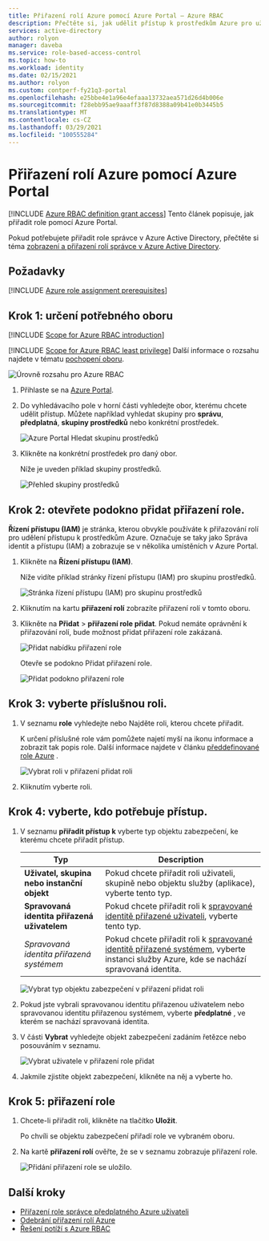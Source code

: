 ```yaml
---
title: Přiřazení rolí Azure pomocí Azure Portal – Azure RBAC
description: Přečtěte si, jak udělit přístup k prostředkům Azure pro uživatele, skupiny, instanční objekty nebo spravované identity pomocí Azure Portal a řízení přístupu na základě role Azure (Azure RBAC).
services: active-directory
author: rolyon
manager: daveba
ms.service: role-based-access-control
ms.topic: how-to
ms.workload: identity
ms.date: 02/15/2021
ms.author: rolyon
ms.custom: contperf-fy21q3-portal
ms.openlocfilehash: e25bbe4e1a96e4efaaa13732aea571d26d4b006e
ms.sourcegitcommit: f28ebb95ae9aaaff3f87d8388a09b41e0b3445b5
ms.translationtype: MT
ms.contentlocale: cs-CZ
ms.lasthandoff: 03/29/2021
ms.locfileid: "100555284"
---
```

# <a name="assign-azure-roles-using-the-azure-portal"></a>Přiřazení rolí Azure pomocí Azure Portal

[!INCLUDE [Azure RBAC definition grant access](../../includes/role-based-access-control/definition-grant.md)] Tento článek popisuje, jak přiřadit role pomocí Azure Portal.

Pokud potřebujete přiřadit role správce v Azure Active Directory, přečtěte si téma [zobrazení a přiřazení rolí správce v Azure Active Directory](../active-directory/roles/manage-roles-portal.md).

## <a name="prerequisites"></a>Požadavky

[!INCLUDE [Azure role assignment prerequisites](../../includes/role-based-access-control/prerequisites-role-assignments.md)]

## <a name="step-1-identify-the-needed-scope"></a>Krok 1: určení potřebného oboru

[!INCLUDE [Scope for Azure RBAC introduction](../../includes/role-based-access-control/scope-intro.md)]

[!INCLUDE [Scope for Azure RBAC least privilege](../../includes/role-based-access-control/scope-least.md)] Další informace o rozsahu najdete v tématu [pochopení oboru](scope-overview.md).

![Úrovně rozsahu pro Azure RBAC](../../includes/role-based-access-control/media/scope-levels.png)

1. Přihlaste se na [Azure Portal](https://portal.azure.com).

1. Do vyhledávacího pole v horní části vyhledejte obor, kterému chcete udělit přístup. Můžete například vyhledat skupiny pro **správu**, **předplatná**, **skupiny prostředků** nebo konkrétní prostředek.

    ![Azure Portal Hledat skupinu prostředků](./media/shared/rg-portal-search.png)

1. Klikněte na konkrétní prostředek pro daný obor.

    Níže je uveden příklad skupiny prostředků.

    ![Přehled skupiny prostředků](./media/shared/rg-overview.png)

## <a name="step-2-open-the-add-role-assignment-pane"></a>Krok 2: otevřete podokno přidat přiřazení role.

**Řízení přístupu (IAM)** je stránka, kterou obvykle používáte k přiřazování rolí pro udělení přístupu k prostředkům Azure. Označuje se taky jako Správa identit a přístupu (IAM) a zobrazuje se v několika umístěních v Azure Portal.

1. Klikněte na **Řízení přístupu (IAM)**.

    Níže vidíte příklad stránky řízení přístupu (IAM) pro skupinu prostředků.

    ![Stránka řízení přístupu (IAM) pro skupinu prostředků](./media/shared/rg-access-control.png)

1. Kliknutím na kartu **přiřazení rolí** zobrazíte přiřazení rolí v tomto oboru.

1. Klikněte na **Přidat**  >  **přiřazení role přidat**.
   Pokud nemáte oprávnění k přiřazování rolí, bude možnost přidat přiřazení role zakázaná.

   ![Přidat nabídku přiřazení role](./media/shared/add-role-assignment-menu.png)

    Otevře se podokno Přidat přiřazení role.

   ![Přidat podokno přiřazení role](./media/shared/add-role-assignment.png)

## <a name="step-3-select-the-appropriate-role"></a>Krok 3: vyberte příslušnou roli.

1. V seznamu **role** vyhledejte nebo Najděte roli, kterou chcete přiřadit.

    K určení příslušné role vám pomůžete najetí myší na ikonu informace a zobrazit tak popis role. Další informace najdete v článku [předdefinované role Azure](built-in-roles.md) .

   ![Vybrat roli v přiřazení přidat roli](./media/role-assignments-portal/add-role-assignment-role.png)

1. Kliknutím vyberte roli.

## <a name="step-4-select-who-needs-access"></a>Krok 4: vyberte, kdo potřebuje přístup.

1. V seznamu **přiřadit přístup k** vyberte typ objektu zabezpečení, ke kterému chcete přiřadit přístup.

    | Typ | Description |
    | --- | --- |
    | **Uživatel, skupina nebo instanční objekt** | Pokud chcete přiřadit roli uživateli, skupině nebo objektu služby (aplikace), vyberte tento typ. |
    | **Spravovaná identita přiřazená uživatelem** | Pokud chcete přiřadit roli k [spravované identitě přiřazené uživateli](../active-directory/managed-identities-azure-resources/overview.md), vyberte tento typ. |
    | *Spravovaná identita přiřazená systémem* | Pokud chcete přiřadit roli k [spravované identitě přiřazené systémem](../active-directory/managed-identities-azure-resources/overview.md), vyberte instanci služby Azure, kde se nachází spravovaná identita. |

   ![Vybrat typ objektu zabezpečení v přiřazení přidat roli](./media/role-assignments-portal/add-role-assignment-type.png)

1. Pokud jste vybrali spravovanou identitu přiřazenou uživatelem nebo spravovanou identitu přiřazenou systémem, vyberte **předplatné** , ve kterém se nachází spravovaná identita.

1. V části **Vybrat** vyhledejte objekt zabezpečení zadáním řetězce nebo posouváním v seznamu.

   ![Vybrat uživatele v přiřazení role přidat](./media/role-assignments-portal/add-role-assignment-user.png)

1. Jakmile zjistíte objekt zabezpečení, klikněte na něj a vyberte ho.

## <a name="step-5-assign-role"></a>Krok 5: přiřazení role

1. Chcete-li přiřadit roli, klikněte na tlačítko **Uložit**.

   Po chvíli se objektu zabezpečení přiřadí role ve vybraném oboru.

1. Na kartě **přiřazení rolí** ověřte, že se v seznamu zobrazuje přiřazení role.

    ![Přidání přiřazení role se uložilo.](./media/role-assignments-portal/rg-role-assignments.png)

## <a name="next-steps"></a>Další kroky

- [Přiřazení role správce předplatného Azure uživateli](role-assignments-portal-subscription-admin.md)
- [Odebrání přiřazení rolí Azure](role-assignments-remove.md)
- [Řešení potíží s Azure RBAC](troubleshooting.md)
